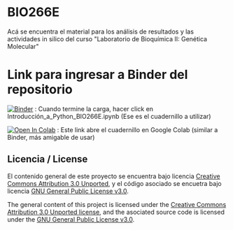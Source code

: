 # BIO266E
Acá se encuentra el material para los análisis de resultados y las actividades in silico del curso "Laboratorio de Bioquímica II: Genética Molecular"

# Link para ingresar a Binder del repositorio
[![Binder](https://mybinder.org/badge_logo.svg)](https://mybinder.org/v2/gh/AlejoArav/BIO266E/master) : Cuando termine la carga, hacer click en Introducción_a_Python_BIO266E.ipynb (Ese es el cuadernillo a utilizar)

[![Open In Colab](https://colab.research.google.com/assets/colab-badge.svg)](https://colab.research.google.com/github/AlejoArav/BIO266E/master/Introduccion_a_Python_BIO266E.ipynb) : Este link abre el cuadernillo en Google Colab (similar a Binder, más amigable de usar)

## Licencia / License
El contenido general de este proyecto se encuentra bajo licencia [Creative Commons Attribution 3.0 Unported](https://creativecommons.org/licenses/by/3.0/), y el código asociado se encuetra bajo licencia [GNU General Public License v3.0](LICENSE.md).

The general content of this project is licensed under the [Creative Commons Attribution 3.0 Unported license](https://creativecommons.org/licenses/by/3.0/), and the asociated source code is licensed under the [GNU General Public License v3.0](LICENSE.md).  
